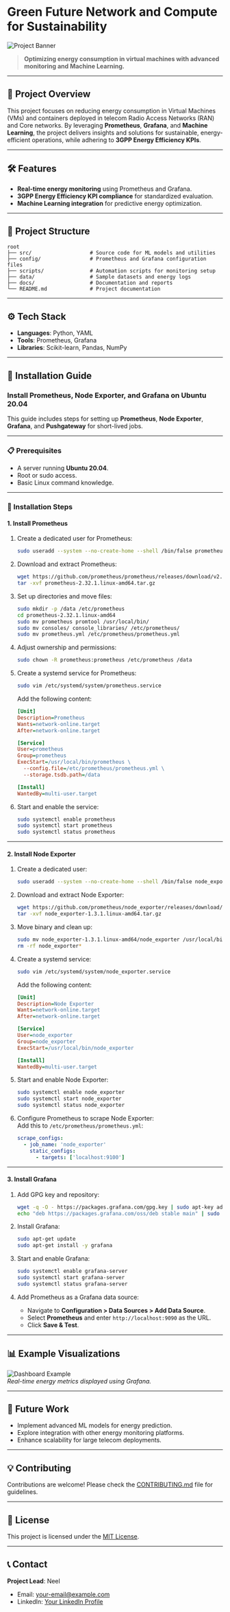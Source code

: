 
# **Green Future Network and Compute for Sustainability**  
![Project Banner](https://via.placeholder.com/1000x300?text=Add+Your+Project+Banner+Here)  

> **Optimizing energy consumption in virtual machines with advanced monitoring and Machine Learning.**  

---

## **🚀 Project Overview**  
This project focuses on reducing energy consumption in Virtual Machines (VMs) and containers deployed in telecom Radio Access Networks (RAN) and Core networks. By leveraging **Prometheus**, **Grafana**, and **Machine Learning**, the project delivers insights and solutions for sustainable, energy-efficient operations, while adhering to **3GPP Energy Efficiency KPIs**.  

---

## **🛠️ Features**  
- **Real-time energy monitoring** using Prometheus and Grafana.  
- **3GPP Energy Efficiency KPI compliance** for standardized evaluation.  
- **Machine Learning integration** for predictive energy optimization.  

---

## **📂 Project Structure**  
```plaintext
root
├── src/                   # Source code for ML models and utilities
├── config/                # Prometheus and Grafana configuration files
├── scripts/               # Automation scripts for monitoring setup
├── data/                  # Sample datasets and energy logs
├── docs/                  # Documentation and reports
└── README.md              # Project documentation
```  

---

## **⚙️ Tech Stack**  
- **Languages**: Python, YAML  
- **Tools**: Prometheus, Grafana  
- **Libraries**: Scikit-learn, Pandas, NumPy  

---

## **🔧 Installation Guide**  

### **Install Prometheus, Node Exporter, and Grafana on Ubuntu 20.04**  

This guide includes steps for setting up **Prometheus**, **Node Exporter**, **Grafana**, and **Pushgateway** for short-lived jobs.  

---

### **📋 Prerequisites**  
- A server running **Ubuntu 20.04**.  
- Root or sudo access.  
- Basic Linux command knowledge.  

---

### **🚀 Installation Steps**  

#### **1. Install Prometheus**  
1. Create a dedicated user for Prometheus:  
   ```bash
   sudo useradd --system --no-create-home --shell /bin/false prometheus
   ```  

2. Download and extract Prometheus:  
   ```bash
   wget https://github.com/prometheus/prometheus/releases/download/v2.32.1/prometheus-2.32.1.linux-amd64.tar.gz
   tar -xvf prometheus-2.32.1.linux-amd64.tar.gz
   ```  

3. Set up directories and move files:  
   ```bash
   sudo mkdir -p /data /etc/prometheus
   cd prometheus-2.32.1.linux-amd64
   sudo mv prometheus promtool /usr/local/bin/
   sudo mv consoles/ console_libraries/ /etc/prometheus/
   sudo mv prometheus.yml /etc/prometheus/prometheus.yml
   ```  

4. Adjust ownership and permissions:  
   ```bash
   sudo chown -R prometheus:prometheus /etc/prometheus /data
   ```  

5. Create a systemd service for Prometheus:  
   ```bash
   sudo vim /etc/systemd/system/prometheus.service
   ```  
   Add the following content:  
   ```ini
   [Unit]
   Description=Prometheus
   Wants=network-online.target
   After=network-online.target

   [Service]
   User=prometheus
   Group=prometheus
   ExecStart=/usr/local/bin/prometheus \
     --config.file=/etc/prometheus/prometheus.yml \
     --storage.tsdb.path=/data

   [Install]
   WantedBy=multi-user.target
   ```  

6. Start and enable the service:  
   ```bash
   sudo systemctl enable prometheus
   sudo systemctl start prometheus
   sudo systemctl status prometheus
   ```  

---

#### **2. Install Node Exporter**  
1. Create a dedicated user:  
   ```bash
   sudo useradd --system --no-create-home --shell /bin/false node_exporter
   ```  

2. Download and extract Node Exporter:  
   ```bash
   wget https://github.com/prometheus/node_exporter/releases/download/v1.3.1/node_exporter-1.3.1.linux-amd64.tar.gz
   tar -xvf node_exporter-1.3.1.linux-amd64.tar.gz
   ```  

3. Move binary and clean up:  
   ```bash
   sudo mv node_exporter-1.3.1.linux-amd64/node_exporter /usr/local/bin/
   rm -rf node_exporter*
   ```  

4. Create a systemd service:  
   ```bash
   sudo vim /etc/systemd/system/node_exporter.service
   ```  
   Add the following content:  
   ```ini
   [Unit]
   Description=Node Exporter
   Wants=network-online.target
   After=network-online.target

   [Service]
   User=node_exporter
   Group=node_exporter
   ExecStart=/usr/local/bin/node_exporter

   [Install]
   WantedBy=multi-user.target
   ```  

5. Start and enable Node Exporter:  
   ```bash
   sudo systemctl enable node_exporter
   sudo systemctl start node_exporter
   sudo systemctl status node_exporter
   ```  

6. Configure Prometheus to scrape Node Exporter:  
   Add this to `/etc/prometheus/prometheus.yml`:  
   ```yaml
   scrape_configs:
     - job_name: 'node_exporter'
       static_configs:
         - targets: ['localhost:9100']
   ```  

---

#### **3. Install Grafana**  
1. Add GPG key and repository:  
   ```bash
   wget -q -O - https://packages.grafana.com/gpg.key | sudo apt-key add -
   echo "deb https://packages.grafana.com/oss/deb stable main" | sudo tee /etc/apt/sources.list.d/grafana.list
   ```  

2. Install Grafana:  
   ```bash
   sudo apt-get update
   sudo apt-get install -y grafana
   ```  

3. Start and enable Grafana:  
   ```bash
   sudo systemctl enable grafana-server
   sudo systemctl start grafana-server
   sudo systemctl status grafana-server
   ```  

4. Add Prometheus as a Grafana data source:  
   - Navigate to **Configuration > Data Sources > Add Data Source**.  
   - Select **Prometheus** and enter `http://localhost:9090` as the URL.  
   - Click **Save & Test**.  

---

## **📊 Example Visualizations**  
![Dashboard Example](https://via.placeholder.com/800x400?text=Add+Grafana+Dashboard+Image)  
*Real-time energy metrics displayed using Grafana.*  

---

## **🌱 Future Work**  
- Implement advanced ML models for energy prediction.  
- Explore integration with other energy monitoring platforms.  
- Enhance scalability for large telecom deployments.  

---

## **💡 Contributing**  
Contributions are welcome! Please check the [CONTRIBUTING.md](CONTRIBUTING.md) file for guidelines.  

---

## **📜 License**  
This project is licensed under the [MIT License](LICENSE).  

---

## **📞 Contact**  
**Project Lead**: Neel  
- Email: [your-email@example.com](mailto:your-email@example.com)  
- LinkedIn: [Your LinkedIn Profile](https://linkedin.com/in/your-profile)  
```

